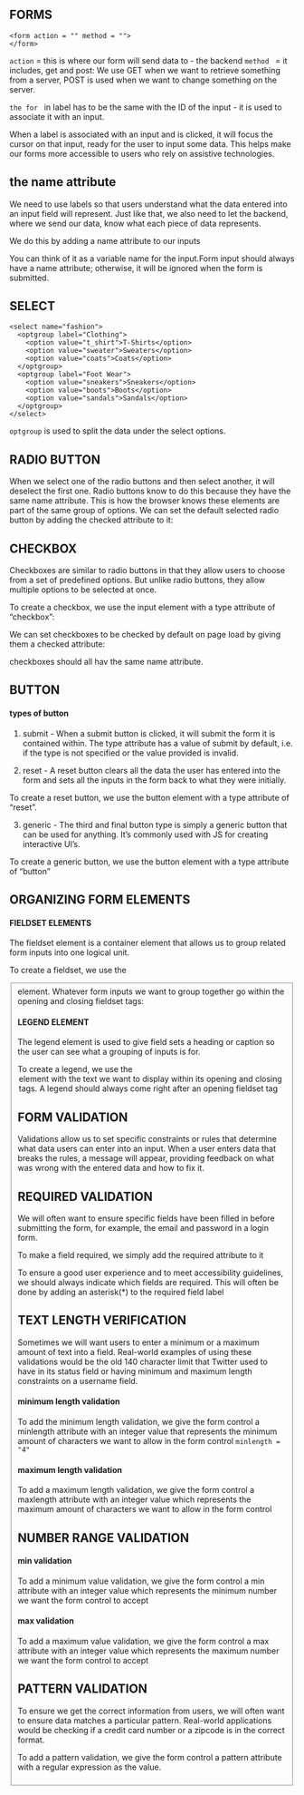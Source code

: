 ## FORMS
```
<form action = "" method = "">
</form>
```

`action` = this is where our form will send data to  - the backend
`method ` = it includes, get and post: We use GET when we want to retrieve something from a server, POST is used when we want to change something on the server.

`the for ` in label has to be the same with the ID of the input - it is used to associate it with an input.

When a label is associated with an input and is clicked, it will focus the cursor on that input, ready for the user to input some data. This helps make our forms more accessible to users who rely on assistive technologies.

## the name attribute
We need to use labels so that users understand what the data entered into an input field will represent. Just like that, we also need to let the backend, where we send our data, know what each piece of data represents.

We do this by adding a name attribute to our inputs

 You can think of it as a variable name for the input.Form input should always have a name attribute; otherwise, it will be ignored when the form is submitted.


## SELECT 
```
<select name="fashion">
  <optgroup label="Clothing">
    <option value="t_shirt">T-Shirts</option>
    <option value="sweater">Sweaters</option>
    <option value="coats">Coats</option>
  </optgroup>
  <optgroup label="Foot Wear">
    <option value="sneakers">Sneakers</option>
    <option value="boots">Boots</option>
    <option value="sandals">Sandals</option>
  </optgroup>
</select>
```
`optgroup` is used to split the data under the select options.

## RADIO BUTTON
When we select one of the radio buttons and then select another, it will deselect the first one. Radio buttons know to do this because they have the same name attribute. This is how the browser knows these elements are part of the same group of options.
We can set the default selected radio button by adding the checked attribute to it:

## CHECKBOX
Checkboxes are similar to radio buttons in that they allow users to choose from a set of predefined options. But unlike radio buttons, they allow multiple options to be selected at once.

To create a checkbox, we use the input element with a type attribute of “checkbox”:

We can set checkboxes to be checked by default on page load by giving them a checked attribute:

checkboxes should all hav the same name attribute.

## BUTTON 
#### types of button
1. submit - When a submit button is clicked, it will submit the form it is contained within. The type attribute has a value of submit by default, i.e. if the type is not specified or the value provided is invalid.

2. reset - A reset button clears all the data the user has entered into the form and sets all the inputs in the form back to what they were initially.

To create a reset button, we use the button element with a type attribute of “reset”.

3. generic - The third and final button type is simply a generic button that can be used for anything. It’s commonly used with JS for creating interactive UI’s.

To create a generic button, we use the button element with a type attribute of “button”

## ORGANIZING FORM ELEMENTS
#### FIELDSET ELEMENTS
The fieldset element is a container element that allows us to group related form inputs into one logical unit.

To create a fieldset, we use the <fieldset> element. Whatever form inputs we want to group together go within the opening and closing fieldset tags:

#### LEGEND ELEMENT
The legend element is used to give field sets a heading or caption so the user can see what a grouping of inputs is for.

To create a legend, we use the <legend> element with the text we want to display within its opening and closing tags. A legend should always come right after an opening fieldset tag

## FORM VALIDATION
Validations allow us to set specific constraints or rules that determine what data users can enter into an input. When a user enters data that breaks the rules, a message will appear, providing feedback on what was wrong with the entered data and how to fix it.

## REQUIRED VALIDATION
We will often want to ensure specific fields have been filled in before submitting the form, for example, the email and password in a login form.

To make a field required, we simply add the required attribute to it

To ensure a good user experience and to meet accessibility guidelines, we should always indicate which fields are required. This will often be done by adding an asterisk(*) to the required field label

## TEXT LENGTH VERIFICATION
Sometimes we will want users to enter a minimum or a maximum amount of text into a field. Real-world examples of using these validations would be the old 140 character limit that Twitter used to have in its status field or having minimum and maximum length constraints on a username field.
 #### minimum length validation
 To add the minimum length validation, we give the form control a minlength attribute with an integer value that represents the minimum amount of characters we want to allow in the form control `minlength = "4"`

 #### maximum length validation
 To add a maximum length validation, we give the form control a maxlength attribute with an integer value which represents the maximum amount of characters we want to allow in the form control

## NUMBER RANGE VALIDATION
#### min validation
To add a minimum value validation, we give the form control a min attribute with an integer value which represents the minimum number we want the form control to accept

#### max validation
To add a maximum value validation, we give the form control a max attribute with an integer value which represents the maximum number we want the form control to accept

## PATTERN VALIDATION
To ensure we get the correct information from users, we will often want to ensure data matches a particular pattern. Real-world applications would be checking if a credit card number or a zipcode is in the correct format.

To add a pattern validation, we give the form control a pattern attribute with a regular expression as the value. 

